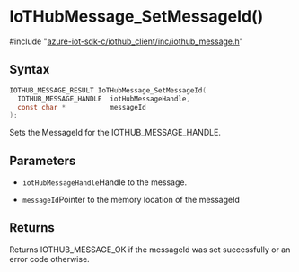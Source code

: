 # IoTHubMessage_SetMessageId()

\#include "[azure-iot-sdk-c/iothub_client/inc/iothub_message.h](../iot-c-ref-iothub-message-h.md)"  

## Syntax

```C
IOTHUB_MESSAGE_RESULT IoTHubMessage_SetMessageId(
  IOTHUB_MESSAGE_HANDLE  iotHubMessageHandle,
  const char *           messageId
);
```

Sets the MessageId for the IOTHUB_MESSAGE_HANDLE.

## Parameters
* `iotHubMessageHandle`Handle to the message. 

* `messageId`Pointer to the memory location of the messageId

## Returns
Returns IOTHUB_MESSAGE_OK if the messageId was set successfully or an error code otherwise.

